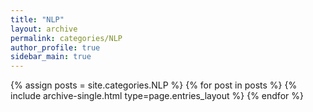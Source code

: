 ```yaml
---
title: "NLP"
layout: archive
permalink: categories/NLP
author_profile: true
sidebar_main: true
---
```


{% assign posts = site.categories.NLP %}  <!--Change category-->
{% for post in posts %} {% include archive-single.html type=page.entries_layout %} {% endfor %}

<!-- add to /_includes/nav_list_main -->
